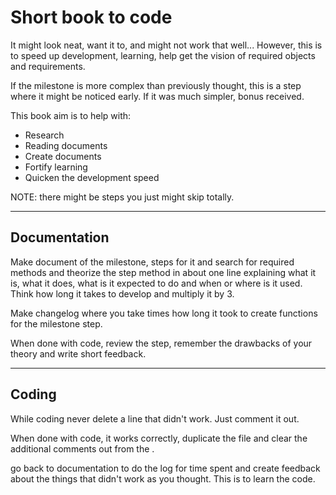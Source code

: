# Short book to code

It might look neat, want it to, and might not work that well... However, this is to speed up development, learning, help get the vision of required objects and requirements.

If the milestone is more complex than previously thought, this is a step where it might be noticed early. If it was much simpler, bonus received.

This book aim is to help with:

- Research
- Reading documents
- Create documents
- Fortify learning
- Quicken the development speed

NOTE: there might be steps you just might skip totally.

***

## Documentation

Make document of the milestone, steps for it and search for required methods and theorize the step method in about one line explaining what it is, what it does, what is it expected to do and when or where is it used.
Think how long it takes to develop and multiply it by 3.

Make changelog where you take times how long it took to create functions for the milestone step.

When done with code, review the step, remember the drawbacks of your theory and write short feedback.

***

## Coding

While coding never delete a line that didn't work. Just comment it out.

When done with code, it works correctly, duplicate the file and clear the additional comments out from the .

go back to documentation to do the log for time spent and create feedback about the things that didn't work as you thought. This is to learn the code.

